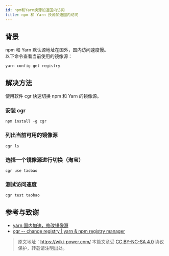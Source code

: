 ```yaml
---
id: npm和Yarn换源加速国内访问
title: npm 和 Yarn 换源加速国内访问
---
```


## 背景

npm 和 Yarn 默认源地址在国外，国内访问速度慢。  
以下命令查看当前使用的镜像源：

```shell
yarn config get registry
```

## 解决方法

使用软件 cgr 快速切换 npm 和 Yarn 的镜像源。

### 安装 cgr

```shell
npm install -g cgr
```

### 列出当前可用的镜像源

```
cgr ls
```

### 选择一个镜像源进行切换（淘宝）

```
cgr use taobao
```

### 测试访问速度

```
cgr test taobao
```

## 参考与致谢

- [yarn 国内加速，修改镜像源](https://learnku.com/articles/15976/yarn-accelerate-and-modify-mirror-source-in-china)
- [cgr -- change registry | yarn & npm registry manager](https://www.npmjs.com/package/cgr)




> 原文地址：<https://wiki-power.com/>
> 本篇文章受 [CC BY-NC-SA 4.0](https://creativecommons.org/licenses/by/4.0/deed.zh) 协议保护，转载请注明出处。

